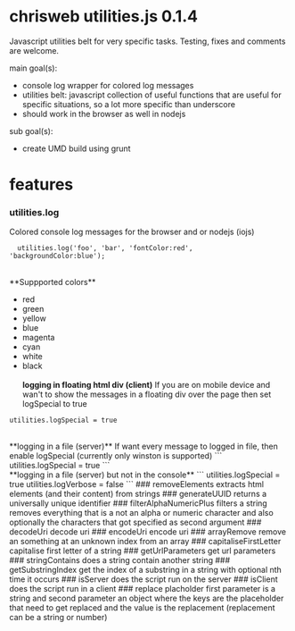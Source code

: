 chrisweb utilities.js 0.1.4
===========================

Javascript utilities belt for very specific tasks. Testing, fixes and comments are welcome.

main goal(s):
* console log wrapper for colored log messages
* utilities belt: javascript collection of useful functions that are useful for specific situations, so a lot more specific than underscore
* should work in the browser as well in nodejs

sub goal(s):
* create UMD build using grunt

# features

### utilities.log
Colored console log messages for the browser and or nodejs (iojs)
```
  utilities.log('foo', 'bar', 'fontColor:red', 'backgroundColor:blue');
```
<br>
**Suppported colors**

* red
* green
* yellow
* blue
* magenta
* cyan
* white
* black
<br><br>
**logging in floating html div (client)**
If you are on mobile device and wan't to show the messages in a floating div over the page then set logSpecial to true
```
utilities.logSpecial = true
```
<br>
**logging in a file (server)**
If want every message to logged in file, then enable logSpecial (currently only winston is supported)
```
utilities.logSpecial = true
```
<br>
**logging in a file (server) but not in the console**
```
utilities.logSpecial = true
utilities.logVerbose = false
```
### removeElements
extracts html elements (and their content) from strings
### generateUUID
returns a universally unique identifier
### filterAlphaNumericPlus
filters a string
<br>
removes everything that is a not an alpha or numeric character and also optionally the characters that got specified as second argument
### decodeUri
decode uri
### encodeUri
encode uri
### arrayRemove
remove an something at an unknown index from an array
### capitaliseFirstLetter
capitalise first letter of a string
### getUrlParameters
get url parameters
### stringContains
does a string contain another string
### getSubstringIndex
get the index of a substring in a string with optional nth time it occurs
### isServer
does the script run on the server
### isClient
does the script run in a client
### replace placholder
first parameter is a string and second parameter an object where the keys are the placeholder that need to get replaced and the value is the replacement (replacement can be a string or number)